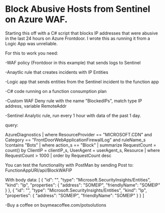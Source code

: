 # Block Abusive Hosts from Sentinel on Azure WAF.


Starting this off with a C# script that blocks IP addresses that were abusive in the last 24 hours on Azure Frontdoor. I wrote this as running it from a Logic App was unreliable.

For this to work you need:

-WAF policy (Frontdoor in this example) that sends logs to Sentinel

-Anaytlic rule that creates incidents with IP Entities

-Logic app that sends entities from the Sentinel incident to the function app

-C# code running on a function consumption plan

-Custom WAF Deny rule with the name "BlockedIPs", match type IP address, variable RemoteAddr

-Sentinel Analytic rule, run every 1 hour with data of the past 1 day.

query:


AzureDiagnostics
| where ResourceProvider == "MICROSOFT.CDN"
    and Category == "FrontDoorWebApplicationFirewallLog"
    and ruleName_s !contains "Bots"
| where action_s == "Block"
| summarize RequestCount = count() by ClientIP = clientIP_s, UserAgent = userAgent_s, Resource
| where RequestCount > 1000
| order by RequestCount desc


You can test the functionality with PostMan by sending Post to: FunctionAppURI/api/BlockWAFIP

With body data:
[
  {
    "id": "",
    "type": "Microsoft.SecurityInsights/Entities",
    "kind": "Ip",
    "properties": {
      "address": "SOMEIP",
      "friendlyName": "SOMEIP"
    }
  },
  {
    "id": "",
    "type": "Microsoft.SecurityInsights/Entities",
    "kind": "Ip",
    "properties": {
      "address": "SOMEIP",
      "friendlyName": "SOMEIP"
    }
  }
]

-Buy a coffee on buymeacoffee.com/potsolutions

